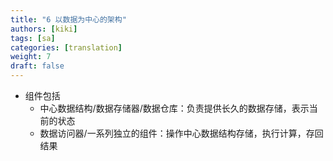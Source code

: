 ```yaml
---
title: "6 以数据为中心的架构"
authors: [kiki]
tags: [sa]
categories: [translation]
weight: 7
draft: false
---
```


- 组件包括
  - 中心数据结构/数据存储器/数据仓库：负责提供长久的数据存储，表示当前的状态
  - 数据访问器/一系列独立的组件：操作中心数据结构存储，执行计算，存回结果
